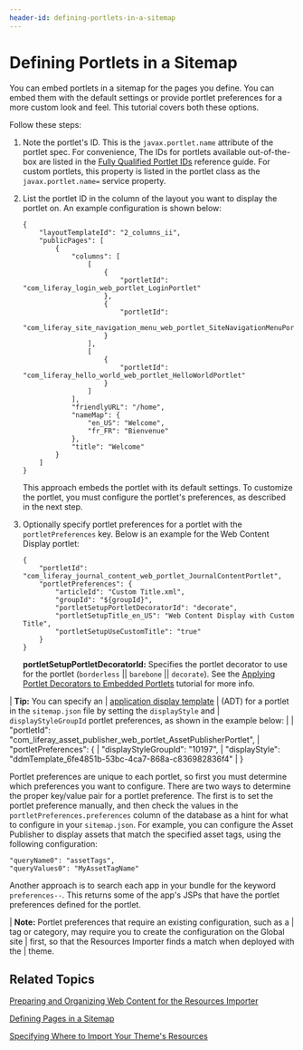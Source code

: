 ```yaml
---
header-id: defining-portlets-in-a-sitemap
---
```


# Defining Portlets in a Sitemap

You can embed portlets in a sitemap for the pages you define. You can embed them 
with the default settings or provide portlet preferences for a more custom look 
and feel. This tutorial covers both these options. 

Follow these steps:

1.  Note the portlet's ID. This is the `javax.portlet.name` attribute of the 
    portlet spec. For convenience, The IDs for portlets available out-of-the-box 
    are listed in the 
    [Fully Qualified Portlet IDs](/docs/7-1/reference/-/knowledge_base/r/fully-qualified-portlet-ids) 
    reference guide. For custom portlets, this property is listed in the portlet 
    class as the `javax.portlet.name=` service property.
    
2.  List the portlet ID in the column of the layout you want to display the 
    portlet on. An example configuration is shown below:
    
        {
            "layoutTemplateId": "2_columns_ii",
            "publicPages": [
                {
                    "columns": [
                        [
                            {
                                "portletId": "com_liferay_login_web_portlet_LoginPortlet"
                            },
                            {
                                "portletId": 
                                "com_liferay_site_navigation_menu_web_portlet_SiteNavigationMenuPortlet"
                            }
                        ],
                        [
                            {
                                "portletId": "com_liferay_hello_world_web_portlet_HelloWorldPortlet"
                            }
                        ]
                    ],
                    "friendlyURL": "/home",
                    "nameMap": {
                        "en_US": "Welcome",
                        "fr_FR": "Bienvenue"
                    },
                    "title": "Welcome"
                }
            ]
        }

    This approach embeds the portlet with its default settings. To customize the 
    portlet, you must configure the portlet's preferences, as described in the 
    next step. 
    
3.  Optionally specify portlet preferences for a portlet with the 
    `portletPreferences` key. Below is an example for the Web Content Display 
    portlet:

        {
            "portletId": "com_liferay_journal_content_web_portlet_JournalContentPortlet",
            "portletPreferences": {
                "articleId": "Custom Title.xml",
                "groupId": "${groupId}",
                "portletSetupPortletDecoratorId": "decorate",
                "portletSetupTitle_en_US": "Web Content Display with Custom Title",
                "portletSetupUseCustomTitle": "true"
            }
        }

    **portletSetupPortletDecoratorId:** Specifies the portlet decorator to use 
    for the portlet (`borderless` || `barebone` || `decorate`). See the 
    [Applying Portlet Decorators to Embedded Portlets](/docs/7-1/tutorials/-/knowledge_base/t/applying-portlet-decorators-to-embedded-portlets) 
    tutorial for more info. 

| **Tip:** You can specify an
| [application display template](/docs/7-1/user/-/knowledge_base/u/styling-apps-and-assets)
| (ADT) for a portlet in the `sitemap.json` file by setting the `displayStyle` and
| `displayStyleGroupId` portlet preferences, as shown in the example below:
| 
|     "portletId": "com_liferay_asset_publisher_web_portlet_AssetPublisherPortlet",
|         "portletPreferences": {
|             "displayStyleGroupId": "10197",
|             "displayStyle": "ddmTemplate_6fe4851b-53bc-4ca7-868a-c836982836f4"
|     }

Portlet preferences are unique to each portlet, so first you must determine
which preferences you want to configure. There are two ways to determine the
proper key/value pair for a portlet preference. The first is to set the
portlet preference manually, and then check the values in the
`portletPreferences.preferences` column of the database as a hint for what to
configure in your `sitemap.json`. For example, you can configure the Asset
Publisher to display assets that match the specified asset tags, using the
following configuration:

    "queryName0": "assetTags",
    "queryValues0": "MyAssetTagName"

Another approach is to search each app in your bundle for the keyword 
`preferences--`. This returns some of the app's JSPs that have the portlet 
preferences defined for the portlet.

| **Note:** Portlet preferences that require an existing configuration, such as a
| tag or category, may require you to create the configuration on the Global site
| first, so that the Resources Importer finds a match when deployed with the
| theme.

## Related Topics

[Preparing and Organizing Web Content for the Resources Importer](/docs/7-1/tutorials/-/knowledge_base/t/preparing-and-organizing-web-content-for-the-resources-importer)

[Defining Pages in a Sitemap](/docs/7-1/tutorials/-/knowledge_base/t/defining-pages-in-a-sitemap)

[Specifying Where to Import Your Theme's Resources](/docs/7-1/tutorials/-/knowledge_base/t/specifying-where-to-import-your-themes-resources)
